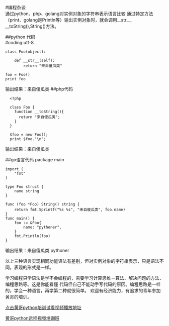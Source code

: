 #编程杂谈  
通过python、php、golang对实例对象的字符串表示语言比较
通过特定方法（print、golang是Println等）输出实例对象时，就会调用__str__, __toString(),String()方法。


##python 代码  
    #coding:utf-8


    class Foo(object):

        def __str__(self):
            return "来自傻瓜类"

    foo = Foo()
    print foo

输出结果：来自傻瓜类
##php代码

      <?php

      class Foo {
        function __toString(){
          return "来自傻瓜类";
        }
      }

      $foo = new Foo();
      print $foo."\n";
输出结果：来自傻瓜类

##go语言代码
    package main

    import (
    	"fmt"
    )

    type Foo struct {
    	name string
    }

    func (foo *Foo) String() string {
    	return fmt.Sprintf("%s %s", "来自傻瓜类", foo.name)
    }
    func main() {
    	foo := &Foo{
    		name: "pythoner",
    	}
    	fmt.Println(foo)
    }
输出结果：来自傻瓜类 pythoner


以上三种语言实现相同功能语法有差别，但对实例对象的字符串表示，只是语法不同，表现的形式是一样。

学习编程只学语法是学不会编程的，需要学习计算思维－算法、解决问题的方法、编程思路等。这是你能看懂
代码但自己不能动手写代码的原因。编程思路是一样的，学会一种语言，再学第二种就很简单。
欢迎有经济能力，有追求的青年参加黄哥的培训。

[点击黄哥python培训试看视频播放地址](https://github.com/pythonpeixun/article/blob/master/python_shiping.md)

[黄哥python远程视频培训班](https://github.com/pythonpeixun/article/blob/master/index.md)
